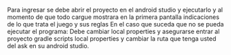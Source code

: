 Para ingresar se debe abrir el proyecto en el android studio y ejecutarlo y al momento de que todo cargue mostrara en la primera pantalla indicaciones de lo que trata el juego y sus reglas
En el caso que suceda que no se pueda ejecutar el programa: Debe cambiar local properties y asegurarse entrar al proyecto gradle scripts local properties y cambiar la ruta que tenga usted del ask en su android studio.
